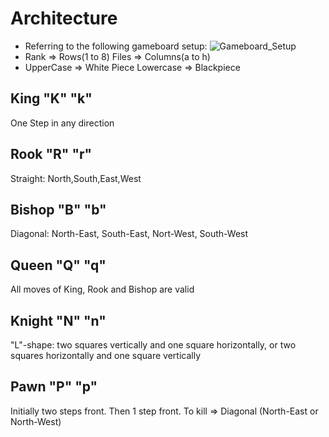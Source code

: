 # Architecture

*  Referring to the following gameboard setup:
![Gameboard_Setup]()
*  Rank => Rows(1 to 8)  Files => Columns(a to h)
*  UpperCase => White Piece Lowercase => Blackpiece
## King "K" "k" 
One Step in any direction
## Rook "R" "r"
Straight: North,South,East,West
## Bishop "B" "b"
Diagonal: North-East, South-East, Nort-West, South-West
## Queen "Q" "q"
All moves of King, Rook and Bishop are valid
## Knight "N" "n"
"L"-shape: two squares vertically and one square horizontally, or two squares horizontally and one square vertically
## Pawn "P" "p"
Initially two steps front. Then 1 step front. To kill => Diagonal (North-East or North-West)
